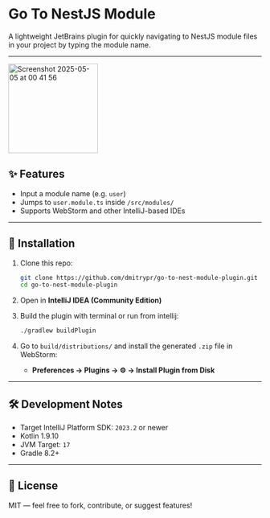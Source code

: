 # Go To NestJS Module

A lightweight JetBrains plugin for quickly navigating to NestJS module files in your project by typing the module name.

---

<img width="178" alt="Screenshot 2025-05-05 at 00 41 56" src="https://github.com/user-attachments/assets/0680d2bb-dbae-4ef4-bb6f-4aaa943e3653" />


## ✨ Features

- Input a module name (e.g. `user`)
- Jumps to `user.module.ts` inside `/src/modules/`
- Supports WebStorm and other IntelliJ-based IDEs

---

## 🔧 Installation

1. Clone this repo:
   ```bash
   git clone https://github.com/dmitrypr/go-to-nest-module-plugin.git
   cd go-to-nest-module-plugin
   ```

2. Open in **IntelliJ IDEA (Community Edition)**

3. Build the plugin with terminal or run from intellij:
   ```bash
   ./gradlew buildPlugin
   ```

4. Go to `build/distributions/` and install the generated `.zip` file in WebStorm:
    - **Preferences → Plugins → ⚙ → Install Plugin from Disk**

---

## 🛠️ Development Notes

- Target IntelliJ Platform SDK: `2023.2` or newer
- Kotlin 1.9.10
- JVM Target: `17`
- Gradle 8.2+

---

## 📄 License

MIT — feel free to fork, contribute, or suggest features!
